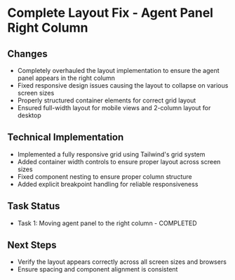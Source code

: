 # Complete Layout Fix - Agent Panel Right Column

## Changes
- Completely overhauled the layout implementation to ensure the agent panel appears in the right column
- Fixed responsive design issues causing the layout to collapse on various screen sizes
- Properly structured container elements for correct grid layout
- Ensured full-width layout for mobile views and 2-column layout for desktop

## Technical Implementation
- Implemented a fully responsive grid using Tailwind's grid system
- Added container width controls to ensure proper layout across screen sizes
- Fixed component nesting to ensure proper column structure
- Added explicit breakpoint handling for reliable responsiveness

## Task Status
- Task 1: Moving agent panel to the right column - COMPLETED

## Next Steps
- Verify the layout appears correctly across all screen sizes and browsers
- Ensure spacing and component alignment is consistent

